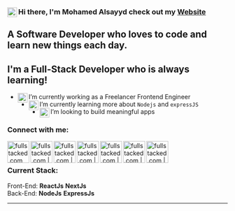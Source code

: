 
### Hi there, I'm Mohamed Alsayyd check out my [Website] <img align="left" alt="fullstacked.com" width="22px" src="https://i.postimg.cc/T1yPtQPn/wired-flat-21-avatar-1.gif" />

## A Software Developer who loves to code and learn new things each day.

## I'm a Full-Stack Developer who is always learning!

- <img align="left" alt="fullstacked.com" width="22px" src="https://i.postimg.cc/VLf1SvSW/wired-flat-478-computer-display.gif" /> I’m currently working as a Freelancer Frontend Engineer
- <img align="left" alt="fullstacked.com" width="22px" src="https://i.postimg.cc/rFj85vj7/wired-lineal-742-multimedia-code-1.gif" /> I’m currently learning more about `Nodejs` and `expressJS`
- <img align="left" alt="fullstacked.com" width="22px" src="https://i.postimg.cc/ydLjvLPd/wired-lineal-1327-api-symbol.gif" /> I’m looking to build meaningful apps

### Connect with me:

[<img align="left" alt="fullstacked.com" width="50px" src="https://cdn.discordapp.com/attachments/692385864717697054/1191838138616778843/wired-outline-11-link-unlink_1.gif" />][website]
[<img align="left" alt="fullstacked.com | facebook" width="50px" src="https://i.postimg.cc/G23w4Sth/371907490-FACEBOOK-ICON-TRANSPARENT-1080.gif" />][facebook]
[<img align="left" alt="fullstacked.com | Twitter" width="50px" src="https://cdn.discordapp.com/attachments/692385864717697054/1191835928310853652/twitte.gif" />][twitter]
[<img align="left" alt="fullstacked.com | instagram" width="50px" src="https://i.postimg.cc/Z5zQ9DDt/371907300-INSTAGRAM-ICON-TRANSPARENT-1080.gif" />][instagram]
[<img align="left" alt="fullstacked.com | discord" width="50px" src="https://i.postimg.cc/3Rf6d8zn/372108630-DISCORD-LOGO-1080.gif" />][discord]
[<img align="left" alt="fullstacked.com | Twitter" width="50px" src="https://i.postimg.cc/hvwH3Drf/371907120-YOUTUBE-ICON-TRANSPARENT-1080.gif" />][youtube]

[<img align="left" alt="fullstacked.com | LinkedIn" width="50px" src="https://i.postimg.cc/0rRVwbnd/372102050-LINKEDIN-ICON-TRANSPARENT-1080.gif" />][linkedin]

<br />
<br />

### Current Stack:

Front-End: **ReactJs** **NextJs**
<br />
Back-End: **NodeJs** **ExpressJs**

---

[website]: https://mohamed-alsayyd.vercel.app
[facebook]: https://www.facebook.com/medo.alsayyd.1/
[twitter]: https://twitter.com/MedoAlsayyd4
[instagram]: https://www.instagram.com/mohamed_alsayyd0
[discord]: https://discordapp.com/users/lime1721
[youtube]: https://www.youtube.com/channel/UC0XBAVU76vxk05M8SX8gt4Q
[linkedin]: https://www.linkedin.com/in/mohamed-alsayyd-57bb481b6
